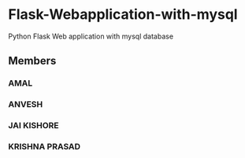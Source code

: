 # Flask-Webapplication-with-mysql
Python Flask Web application with mysql database
## Members

### AMAL
### ANVESH
### JAI KISHORE
### KRISHNA PRASAD
